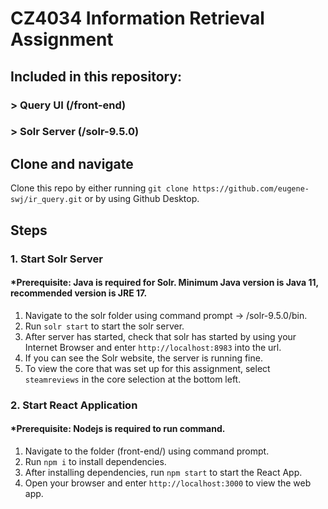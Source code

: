 # CZ4034 Information Retrieval Assignment

## Included in this repository:
### > Query UI (/front-end)
### > Solr Server (/solr-9.5.0)

## Clone and navigate 
Clone this repo by either running `git clone https://github.com/eugene-swj/ir_query.git` or by using Github Desktop.

## Steps
### 1. Start Solr Server
#### *Prerequisite: Java is required for Solr. Minimum Java version is Java 11, recommended version is JRE 17.
1. Navigate to the solr folder using command prompt -> <your installed path>/solr-9.5.0/bin.
2. Run `solr start` to start the solr server.
3. After server has started, check that solr has started by using your Internet Browser and enter `http://localhost:8983` into the url.
4. If you can see the Solr website, the server is running fine.
5. To view the core that was set up for this assignment, select `steamreviews` in the core selection at the bottom left.

### 2. Start React Application
#### *Prerequisite: Nodejs is required to run command.
1. Navigate to the folder (front-end/) using command prompt.
2. Run `npm i` to install dependencies.
3. After installing dependencies, run `npm start` to start the React App.
4. Open your browser and enter `http://localhost:3000` to view the web app.
